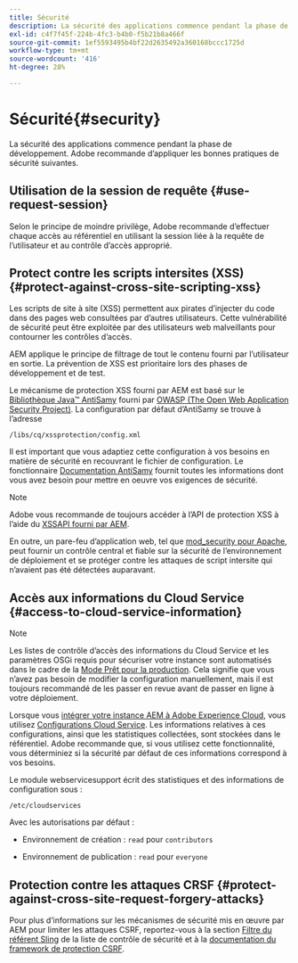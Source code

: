 ```yaml
---
title: Sécurité
description: La sécurité des applications commence pendant la phase de développement.
exl-id: c4f7f45f-224b-4fc3-b4b0-f5b21b8a466f
source-git-commit: 1ef5593495b4bf22d2635492a360168bccc1725d
workflow-type: tm+mt
source-wordcount: '416'
ht-degree: 28%

---
```


# Sécurité{#security}

La sécurité des applications commence pendant la phase de développement. Adobe recommande d’appliquer les bonnes pratiques de sécurité suivantes.

## Utilisation de la session de requête {#use-request-session}

Selon le principe de moindre privilège, Adobe recommande d’effectuer chaque accès au référentiel en utilisant la session liée à la requête de l’utilisateur et au contrôle d’accès approprié.

## Protect contre les scripts intersites (XSS) {#protect-against-cross-site-scripting-xss}

Les scripts de site à site (XSS) permettent aux pirates d’injecter du code dans des pages web consultées par d’autres utilisateurs. Cette vulnérabilité de sécurité peut être exploitée par des utilisateurs web malveillants pour contourner les contrôles d’accès.

AEM applique le principe de filtrage de tout le contenu fourni par l’utilisateur en sortie. La prévention de XSS est prioritaire lors des phases de développement et de test.

Le mécanisme de protection XSS fourni par AEM est basé sur le [Bibliothèque Java™ AntiSamy](https://wiki.owasp.org/index.php/Category:OWASP_AntiSamy_Project) fourni par [OWASP (The Open Web Application Security Project)](https://owasp.org/). La configuration par défaut d’AntiSamy se trouve à l’adresse

`/libs/cq/xssprotection/config.xml`

Il est important que vous adaptiez cette configuration à vos besoins en matière de sécurité en recouvrant le fichier de configuration. Le fonctionnaire [Documentation AntiSamy](https://wiki.owasp.org/index.php/Category:OWASP_AntiSamy_Project) fournit toutes les informations dont vous avez besoin pour mettre en oeuvre vos exigences de sécurité.

>[!NOTE]
>
>Adobe vous recommande de toujours accéder à l’API de protection XSS à l’aide du [XSSAPI fourni par AEM](https://developer.adobe.com/experience-manager/reference-materials/6-5/javadoc/com/adobe/granite/xss/XSSAPI.html).

En outre, un pare-feu d’application web, tel que [mod_security pour Apache](https://www.modsecurity.org), peut fournir un contrôle central et fiable sur la sécurité de l’environnement de déploiement et se protéger contre les attaques de script intersite qui n’avaient pas été détectées auparavant.

## Accès aux informations du Cloud Service {#access-to-cloud-service-information}

>[!NOTE]
>
>Les listes de contrôle d’accès des informations du Cloud Service et les paramètres OSGi requis pour sécuriser votre instance sont automatisés dans le cadre de la [Mode Prêt pour la production](/help/sites-administering/production-ready.md). Cela signifie que vous n’avez pas besoin de modifier la configuration manuellement, mais il est toujours recommandé de les passer en revue avant de passer en ligne à votre déploiement.

Lorsque vous [intégrer votre instance AEM à Adobe Experience Cloud](/help/sites-administering/marketing-cloud.md), vous utilisez [Configurations Cloud Service](/help/sites-developing/extending-cloud-config.md). Les informations relatives à ces configurations, ainsi que les statistiques collectées, sont stockées dans le référentiel. Adobe recommande que, si vous utilisez cette fonctionnalité, vous déterminiez si la sécurité par défaut de ces informations correspond à vos besoins.

Le module webservicesupport écrit des statistiques et des informations de configuration sous :

`/etc/cloudservices`

Avec les autorisations par défaut :

* Environnement de création : `read` pour `contributors`

* Environnement de publication : `read` pour `everyone`

## Protection contre les attaques CRSF {#protect-against-cross-site-request-forgery-attacks}

Pour plus d’informations sur les mécanismes de sécurité mis en œuvre par AEM pour limiter les attaques CSRF, reportez-vous à la section [Filtre du référent Sling](/help/sites-administering/security-checklist.md#protect-against-cross-site-request-forgery) de la liste de contrôle de sécurité et à la [documentation du framework de protection CSRF](/help/sites-developing/csrf-protection.md).
